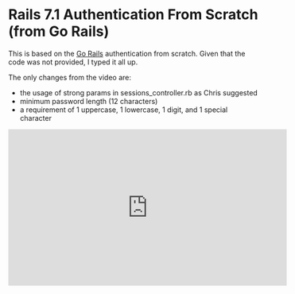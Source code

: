 # Rails 7.1 Authentication From Scratch (from Go Rails)

This is based on the [Go Rails](https://gorails.com/) authentication from scratch. Given that the code was not provided, I typed it all up.

The only changes from the video are:
- the usage of strong params in sessions_controller.rb as Chris suggested
- minimum password length (12 characters)
- a requirement of 1 uppercase, 1 lowercase, 1 digit, and 1 special character

<iframe width="560" height="315"
src="https://www.youtube.com/watch?v=Hb9WtQf9K60" 
frameborder="0" 
allow="accelerometer; encrypted-media; gyroscope; picture-in-picture" 
allowfullscreen></iframe>
